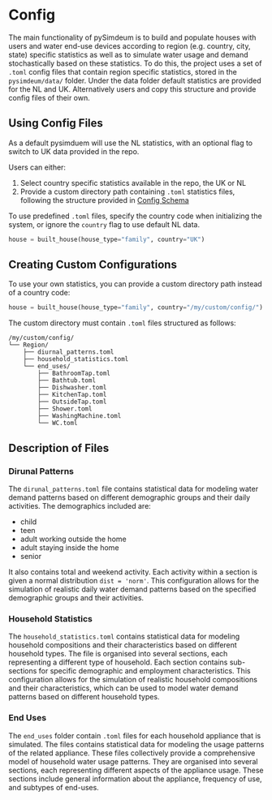 # Config

The main functionality of pySimdeum is to build and populate houses with users and water end-use devices according to region (e.g. country, city, state) specific statistics as well as to simulate water usage and demand stochastically based on these statistics. To do this, the project uses a set of `.toml` config files that contain region specific statistics, stored in the `pysimdeum/data/` folder. Under the data folder default statistics are provided for the NL and UK. Alternatively users and copy this structure and provide config files of their own.

## Using Config Files

As a default pysimduem will use the NL statistics, with an optional flag to switch to UK data provided in the repo. 

Users can either:
1. Select country specific statistics available in the repo, the UK or NL
2. Provide a custom directory path containing `.toml` statistics files, following the structure provided in [Config Schema](schema.md)

To use predefined `.toml` files, specify the country code when initializing the system, or ignore the `country` flag to use default NL data.

```python
house = built_house(house_type="family", country="UK")
```

## Creating Custom Configurations

To use your own statistics, you can provide a custom directory path instead of a country code:

```python
house = built_house(house_type="family", country="/my/custom/config/")
```

The custom directory must contain `.toml` files structured as follows:
``` 
/my/custom/config/ 
└── Region/ 
    ├── diurnal_patterns.toml
    ├── household_statistics.toml 
    └── end_uses/
        ├── BathroomTap.toml
        ├── Bathtub.toml
        ├── Dishwasher.toml
        ├── KitchenTap.toml
        ├── OutsideTap.toml
        ├── Shower.toml
        ├── WashingMachine.toml
        └── WC.toml 
``` 

## Description of Files

### Dirunal Patterns

The `dirunal_patterns.toml` file contains statistical data for modeling water demand patterns based on different demographic groups and their daily activities. 
The demographics included are: 
- child
- teen 
- adult working outside the home
- adult staying inside the home
- senior

It also contains total and weekend activity. Each activity within a section is given a normal distribution `dist = 'norm'`. This configuration allows for the simulation of realistic daily water demand patterns based on the specified demographic groups and their activities.

### Household Statistics

The `household_statistics.toml` contains statistical data for modeling household compositions and their characteristics based on different household types. The file is organised into several sections, each representing a different type of household. Each section contains sub-sections for specific demographic and employment characteristics. This configuration allows for the simulation of realistic household compositions and their characteristics, which can be used to model water demand patterns based on different household types.

### End Uses

The `end_uses` folder contain `.toml` files for each household appliance that is simulated. The files contains statistical data for modeling the usage patterns of the related appliance. These files collectively provide a comprehensive model of household water usage patterns. They are organised into several sections, each representing different aspects of the appliance usage. These sections include general information about the appliance, frequency of use, and subtypes of end-uses.